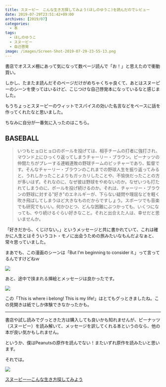 ```yaml
---
title: スヌーピー　こんな生き方探してみよう(ほしのゆうこ)を読んだのでレビュー
date: 2019-07-29T23:51:42+09:00
archives: [2019/07]
categories:
  - 本
tags:
  - ほしのゆうこ
  - スヌーピー
  - 自己啓発
image: /images/Screen-Shot-2019-07-29-23-55-13.png
---
```

書店でオススメ棚にあって気になって数ページ読んで「お！」と思えたので衝動買い。

<!--more-->

しかし、たまたま読んだそのページだけがめちゃくちゃ良くて、あとはスヌーピーのシーンを使ってはいるけど、こじつけな自己啓発本になっているなと感じました。

もうちょっとスヌーピーのウィットでスパイスの効いた名言などをベースに話を作ってくれたなと思いました。

ちなみに自分が一番気に入ったのはこちら。

## BASEBALL

> いつもヒョロヒョロのボールを投げては、相手チームの打者に強打され、マウンド上にひっくり返ってしまうチャーリー・ブラウン。ピーナッツの仲間たちがプレーする連戦連敗の野球チームのピッチャーであり、監督です。そんなチャーリー・ブラウンのこれまでの野球人生を振り返ってみると、うれしかったことよりもガッカリしたことや、不愉快だったことの方が多いはず。それなのに、なぜ彼は野球をやめないのか。なぜいつも打たれてしまうのに、ボールを投げ続けるのか。それは、チャーリー・ブラウンの野球に対する"好き"のエネルギーが、下らない疑問や理屈などを軽く吹き飛ばしてしまうほど大きなものだからですしょう。スポーツでも音楽でも研究でもいい。何かひとつ、どんな困難にぶつかっても、いくつになっても、やり続けるぐらい好きなこと。それと出合えた人は、幸せだと思いませんか。

「好きだから、くじけない。」というメッセージと共に書かれていて、これは確かに人生とはそういうコト・モノに出会うための旅みたいなもんだよなぁと、常々思っていました。

まあでも、この漫画のシーンは「But I'm beginning to consider it.」って言ってるんですけどねｗ

![](/images/Screen-Shot-2019-07-30-00-18-15.png)

あと、途中で挟まれる挿絵とメッセージは良かったです。

![](/images/Screen-Shot-2019-07-30-00-20-10.png)

この「This is where i belong! This is my life!」はとてもグっときましたね。この見開きは紙でしか体験できなかったかも。

---

書店や試し読みでグっときた方は購入しても良いかも知れませんが、ピーナッツ（スヌーピー）を読み解いて、メッセージを訳してくれる本というのなら、他の本が良い気かもしれません。

というか、僕はPeanutsの原作を読んでない！またいずれ原作を読みたいと思います。

それでは。

<div class="amazfy">
<a href="https://www.amazon.co.jp/dp/4022614714?tag=t4traw-22">
<img src="https://ws-fe.amazon-adsystem.com/widgets/q?_encoding=UTF8&ASIN=4022614714&Format=_SL250_&ID=AsinImage&MarketPlace=JP&ServiceVersion=20070822&WS=1&tag=t4traw-22&language=ja_JP">
<p>スヌーピー―こんな生き方探してみよう</p>
</a>
</div>

